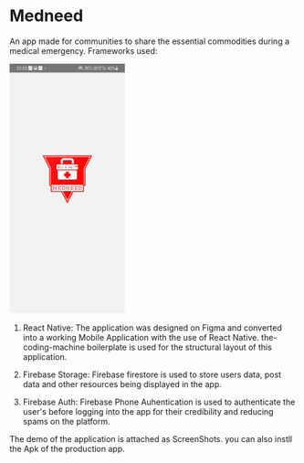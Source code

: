 # Medneed


An app made for communities to share the essential commodities during a medical emergency. Frameworks used:

<img src='./screenshots/ss1.jpeg' width='40%' height='30%'>

1. React Native: 
    The application was designed on Figma and converted into a working Mobile Application with the use of React Native. the-coding-machine boilerplate is used for the structural layout of this application.

2. Firebase Storage: 
    Firebase firestore is used to store users data, post data and other resources being displayed in the app.

3. Firebase Auth:
    Firebase Phone Auhentication is used to authenticate the user's before logging into the app for their credibility and reducing spams on the platform.

The demo of the application is attached as ScreenShots. you can also instll the Apk of the production app.
